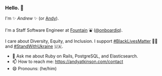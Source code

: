 ### Hello. 👋

I'm ✨ _Andrew_ ✨ (or [Andy](https://andyatkinson.com/)).

I'm a Staff Software Engineer at [Fountain](http://fountain.com/) ⛲ ([@onboardiq](https://github.com/onboardiq)).

I care about Diversity, Equity, and Inclusion. I support [#BlackLivesMatter](https://twitter.com/hashtag/BlackLivesMatter) ✊🏿 and [#StandWithUkraine](https://twitter.com/hashtag/StandWithUkraine) 🇺🇦.

- 💬 Ask me about Ruby on Rails, PostgreSQL, and Elasticsearch.
- 📫 How to reach me: https://andyatkinson.com/contact
- 😄 Pronouns: (he/him)
